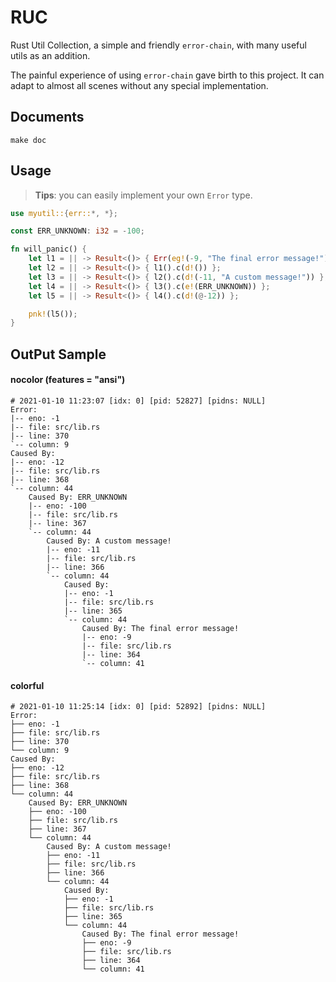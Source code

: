 # RUC

Rust Util Collection, a simple and friendly `error-chain`, with many useful utils as an addition.

The painful experience of using `error-chain` gave birth to this project. It can adapt to almost all scenes without any special implementation.

## Documents

```shell
make doc
```

## Usage

> **Tips**: you can easily implement your own `Error` type.

```rust
use myutil::{err::*, *};

const ERR_UNKNOWN: i32 = -100;

fn will_panic() {
    let l1 = || -> Result<()> { Err(eg!(-9, "The final error message!")) };
    let l2 = || -> Result<()> { l1().c(d!()) };
    let l3 = || -> Result<()> { l2().c(d!(-11, "A custom message!")) };
    let l4 = || -> Result<()> { l3().c(e!(ERR_UNKNOWN)) };
    let l5 = || -> Result<()> { l4().c(d!(@-12)) };

    pnk!(l5());
}
```

## OutPut Sample

#### nocolor (features = "ansi")

```
# 2021-01-10 11:23:07 [idx: 0] [pid: 52827] [pidns: NULL]
Error:
|-- eno: -1
|-- file: src/lib.rs
|-- line: 370
`-- column: 9
Caused By:
|-- eno: -12
|-- file: src/lib.rs
|-- line: 368
`-- column: 44
    Caused By: ERR_UNKNOWN
    |-- eno: -100
    |-- file: src/lib.rs
    |-- line: 367
    `-- column: 44
        Caused By: A custom message!
        |-- eno: -11
        |-- file: src/lib.rs
        |-- line: 366
        `-- column: 44
            Caused By:
            |-- eno: -1
            |-- file: src/lib.rs
            |-- line: 365
            `-- column: 44
                Caused By: The final error message!
                |-- eno: -9
                |-- file: src/lib.rs
                |-- line: 364
                `-- column: 41
```

#### colorful

```
# 2021-01-10 11:25:14 [idx: 0] [pid: 52892] [pidns: NULL]
Error:
├── eno: -1
├── file: src/lib.rs
├── line: 370
└── column: 9
Caused By:
├── eno: -12
├── file: src/lib.rs
├── line: 368
└── column: 44
    Caused By: ERR_UNKNOWN
    ├── eno: -100
    ├── file: src/lib.rs
    ├── line: 367
    └── column: 44
        Caused By: A custom message!
        ├── eno: -11
        ├── file: src/lib.rs
        ├── line: 366
        └── column: 44
            Caused By:
            ├── eno: -1
            ├── file: src/lib.rs
            ├── line: 365
            └── column: 44
                Caused By: The final error message!
                ├── eno: -9
                ├── file: src/lib.rs
                ├── line: 364
                └── column: 41
```
